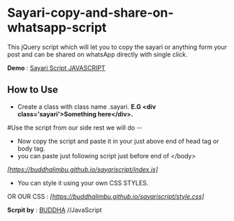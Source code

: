 # Sayari-copy-and-share-on-whatsapp-script
This jQuery script which will let you to copy the sayari or anything form your post and can be shared on whatsApp directly with single click.

**Demo** : [Sayari Script JAVASCRIPT](https://buddhalimbu.github.io/sayariscript/)

## How to Use ##
- Create a class with class name .sayari. **E.G &lt;div class='sayari'&gt;Something here&lt;/div&gt;.**

#Use the script from our side rest we will do --

- Now copy the script and paste it in your just above end of head tag or body tag.
- you can paste just following script just before end of &lt;/body&gt;

*[https://buddhalimbu.github.io/sayariscript/index.js]*

- You can style it using your own CSS STYLES.

OR OUR CSS : *[https://buddhalimbu.github.io/sayariscript/style.css]*


**Scrpit by** : [BUDDHA](https://buddhalimbu.github.io)
//JavaScript 
